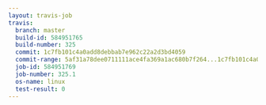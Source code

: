 ```yaml
---
layout: travis-job
travis:
  branch: master
  build-id: 584951765
  build-number: 325
  commit: 1c7fb101c4a0add8debbab7e962c22a2d3bd4059
  commit-range: 5af31a78dee0711111ace4fa369a1ac680b7f264...1c7fb101c4a0add8debbab7e962c22a2d3bd4059
  job-id: 584951769
  job-number: 325.1
  os-name: linux
  test-result: 0
---
```

